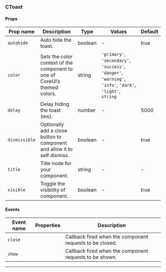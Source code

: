 ### CToast

#### Props

| Prop name                | Description                                                               | Type    | Values                                                                                                    | Default |
| ------------------------ | ------------------------------------------------------------------------- | ------- | --------------------------------------------------------------------------------------------------------- | ------- |
| <code>autohide</code>    | Auto hide the toast.                                                      | boolean | -                                                                                                         | true    |
| <code>color</code>       | Sets the color context of the component to one of CoreUI’s themed colors. | string  | `'primary'`, `'secondary'`, `'success'`, `'danger'`, `'warning'`, `'info'`, `'dark'`, `'light'`, `string` |         |
| <code>delay</code>       | Delay hiding the toast (ms).                                              | number  | -                                                                                                         | 5000    |
| <code>dismissible</code> | Optionally add a close button to component and allow it to self dismiss.  | boolean | -                                                                                                         | true    |
| <code>title</code>       | Title node for your component.                                            | string  | -                                                                                                         | -       |
| <code>visible</code>     | Toggle the visibility of component.                                       | boolean | -                                                                                                         | true    |

#### Events

| Event name         | Properties | Description                                              |
| ------------------ | ---------- | -------------------------------------------------------- |
| <code>close</code> |            | Callback fired when the component requests to be closed. |
| <code>show</code>  |            | Callback fired when the component requests to be shown.  |

---
